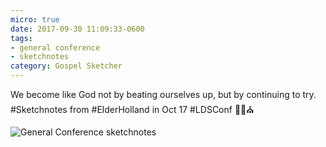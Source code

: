 ```yaml
---
micro: true
date: 2017-09-30 11:09:33-0600
tags:
- general conference
- sketchnotes
category: Gospel Sketcher
---
```


We become like God not by beating ourselves up, but by continuing to try. #Sketchnotes from #ElderHolland in Oct 17 #LDSConf ✍🏼⛪️

<img src="https://media.bennorris.org/images/gospelsketcher/uploads/2018/18ce4b1875.jpg" alt="General Conference sketchnotes" />
